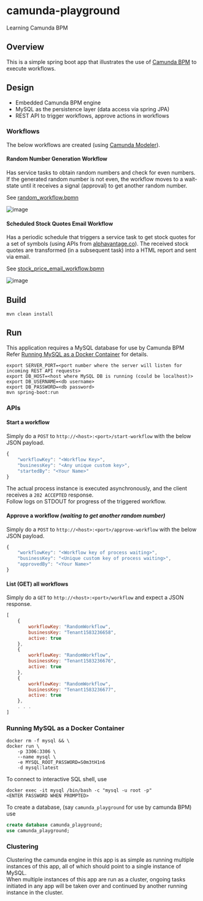 # camunda-playground
Learning Camunda BPM

## Overview
This is a simple spring boot app that illustrates the use of [Camunda BPM]() to execute workflows.

## Design
- Embedded Camunda BPM engine
- MySQL as the persistence layer (data access via spring JPA)
- REST API to trigger workflows, approve actions in workflows

### Workflows
The below workflows are created (using [Camunda Modeler]()).

#### Random Number Generation Workflow
Has service tasks to obtain random numbers and check for even numbers.    
If the generated random number is not even, the workflow moves to a wait-state until it receives a signal (approval) to get another random number.
    
See [random_workflow.bpmn](src/main/resources/random_workflow.bpmn)

![image](https://user-images.githubusercontent.com/990210/75753291-77fc1f00-5d50-11ea-9a45-ddda731d10bc.png)

#### Scheduled Stock Quotes Email Workflow
Has a periodic schedule that triggers a service task to get stock quotes for a set of symbols (using APIs from [alphavantage.co](https://www.alphavantage.co/)).
The received stock quotes are transformed (in a subsequent task) into a HTML report and sent via email.

See [stock_price_email_workflow.bpmn](src/main/resources/stock_price_email_workflow.bpmn)

![image](https://user-images.githubusercontent.com/990210/76106651-4d82be00-5ffd-11ea-80ff-fe9e83d308d6.png)

## Build
`mvn clean install`

## Run
This application requires a MySQL database for use by Camunda BPM    
Refer [Running MySQL as a Docker Container](#running-mysql-as-a-docker-container) for details.

```shell
export SERVER_PORT=<port number where the server will listen for incoming REST API requests>
export DB_HOST=<host where MySQL DB is running (could be localhost)>
export DB_USERNAME=<db username>
export DB_PASSWORD=<db password>
mvn spring-boot:run
```

### APIs
#### Start a workflow
Simply do a `POST` to `http://<host>:<port>/start-workflow` with the below JSON payload.

```javascript
{
    "workflowKey": "<Workflow Key>",
    "businessKey": "<Any unique custom key>",
    "startedBy": "<Your Name>"
}
```    

The actual process instance is executed asynchronously, and the client receives a `202 ACCEPTED` response.    
Follow logs on STDOUT for progress of the triggered workflow.

#### Approve a workflow _(waiting to get another random number)_
Simply do a `POST` to `http://<host>:<port>/approve-workflow` with the below JSON payload.

```javascript
{
    "workflowKey": "<Workflow key of process waiting>",
    "businessKey": "<Unique custom key of process waiting>",
    "approvedBy": "<Your Name>"
}
```

#### List (GET) all workflows
Simply do a `GET` to `http://<host>:<port>/workflow` and expect a JSON response.

```javascript
[
    {
        workflowKey: "RandomWorkflow",
        businessKey: "Tenant1583236658",
        active: true
    },
    {
        workflowKey: "RandomWorkflow",
        businessKey: "Tenant1583236676",
        active: true
    },
    {
        workflowKey: "RandomWorkflow",
        businessKey: "Tenant1583236677",
        active: true
    },
    . . .
]
```

### Running MySQL as a Docker Container
```
docker rm -f mysql && \
docker run \
    -p 3306:3306 \
    --name mysql \
    -e MYSQL_ROOT_PASSWORD=S0m3tH1n6
    -d mysql:latest
```

To connect to interactive SQL shell, use
```
docker exec -it mysql /bin/bash -c "mysql -u root -p"
<ENTER PASSWORD WHEN PROMPTED>
```

To create a database, (say `camunda_playground` for use by camunda BPM) use
```sql
create database camunda_playground;
use camunda_playground;
```

### Clustering
Clustering the camunda engine in this app is as simple as running multiple instances of this app, all of which should point to a single instance of MySQL.    
When multiple instances of this app are run as a cluster, ongoing tasks initiated in any app will be taken over and continued by another running instance in the cluster.
